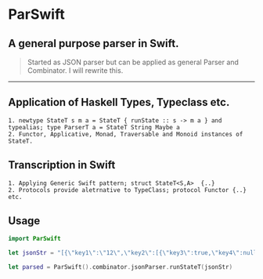 # ParSwift

## A general purpose parser in Swift.

> Started as JSON parser but can be applied as general Parser and Combinator. 
> I will rewrite this.
---
## Application of Haskell Types, Typeclass etc.

    1. newtype StateT s m a = StateT { runState :: s -> m a } and typealias; type ParserT a = StateT String Maybe a 
    2. Functor, Applicative, Monad, Traversable and Monoid instances of StateT.
## Transcription in Swift 
    1. Applying Generic Swift pattern; struct StateT<S,A>  {..}
    2. Protocols provide aletrnative to TypeClass; protocol Functor {..} etc. 

## Usage 

```Swift
import ParSwift 

let jsonStr = "[{\"key1\":\"12\",\"key2\":[{\"key3\":true,\"key4\":null}]}]"

let parsed = ParSwift().combinator.jsonParser.runStateT(jsonStr)

```

